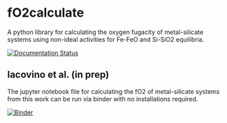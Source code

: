 # fO2calculate
A python library for calculating the oxygen fugacity of metal-silicate systems using non-ideal activities for Fe-FeO and Si-SiO2 equilibria.

[![Documentation Status](https://readthedocs.org/projects/fo2calculate/badge/?version=latest)](https://fo2calculate.readthedocs.io/en/latest/?badge=latest)

## Iacovino et al. (in prep)
The jupyter notebook file for calculating the fO2 of metal-silicate systems from this work can be run via binder with no installations required.

[![Binder](https://mybinder.org/badge_logo.svg)](https://mybinder.org/v2/gh/kaylai/MetalSilicateFO2/HEAD?labpath=jupyter_notebooks%2FMercurySmelting_Calc.ipynb)
